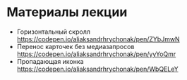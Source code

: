 # Материалы лекции

- Горизонтальный скролл https://codepen.io/aliaksandrhrychonak/pen/ZYbJmwN
- Перенос карточек без медиазапросов https://codepen.io/aliaksandrhrychonak/pen/yyYoQmr
- Пропадающая иконка https://codepen.io/aliaksandrhrychonak/pen/WbQELeY